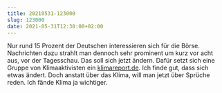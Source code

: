 ```yaml
---
title: 20210531-123000
slug: 123000
date: 2021-05-31T12:30:00+02:00
---
```


Nur rund 15 Prozent der Deutschen interessieren sich für die Börse. Nachrichten dazu strahlt man dennoch sehr prominent um kurz vor acht aus, vor der Tagesschau. Das soll sich jetzt ändern. Dafür setzt sich eine Gruppe von Klimaaktivisten ein [klimareport.de](https://www.klimareporter.de/gesellschaft/ard-nur-sprueche-klopfen). Ich finde gut, dass sich etwas ändert. Doch anstatt über das Klima, will man jetzt über Sprüche reden. Ich fände Klima ja wichtiger.
